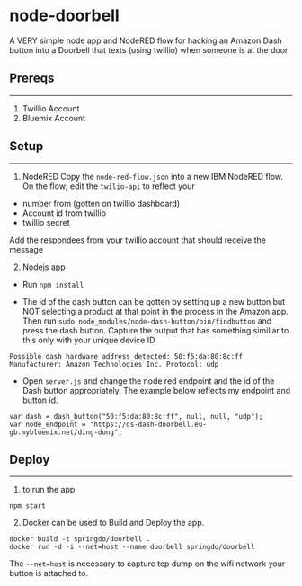 # node-doorbell
A VERY simple node app and NodeRED flow for hacking an Amazon Dash button into a Doorbell that texts (using twillio) when someone is at the door


## Prereqs
----------
1. Twillio Account
2. Bluemix Account


## Setup
----------
1. NodeRED
Copy the `node-red-flow.json` into a new IBM NodeRED flow. On the flow; edit the `twilio-api` to reflect your
 - number from (gotten on twillio dashboard)
 - Account id from twillio
 - twillio secret

Add the respondees from your twillio account that should receive the message


2. Nodejs app


 - Run `npm install`

 - The id of the dash button can be gotten by setting up a new button but NOT selecting a product at that point in the process in the Amazon app. Then run `sudo node_modules/node-dash-button/bin/findbutton` and press the dash button. Capture the output that has something simillar to this only with your unique device ID
 ```
 Possible dash hardware address detected: 50:f5:da:80:8c:ff Manufacturer: Amazon Technologies Inc. Protocol: udp
 ```

 - Open `server.js` and change the node red endpoint and the id of the Dash button appropriately. The example below reflects my endpoint and button id.
```
var dash = dash_button("50:f5:da:80:8c:ff", null, null, "udp");
var node_endpoint = "https://ds-dash-doorbell.eu-gb.mybluemix.net/ding-dong";
```


## Deploy
----------
1. to run the app
```
npm start
```


2. Docker can be used to Build and Deploy the app.
 ```
 docker build -t springdo/doorbell .
 docker run -d -i --net=host --name doorbell springdo/doorbell
 ```
The `--net=host` is necessary to capture tcp dump on the wifi network your button is attached to.



